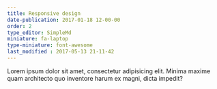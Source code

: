 ```yaml
---
title: Responsive design
date-publication: 2017-01-18 12-00-00
order: 2
type_editor: SimpleMd
miniature: fa-laptop
type-miniature: font-awesome
last_modified : 2017-05-13 21-11-42
---
```

Lorem ipsum dolor sit amet, consectetur adipisicing elit. Minima maxime quam architecto quo inventore harum ex magni, dicta impedit?